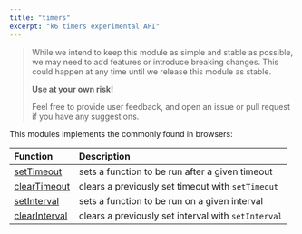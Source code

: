 ```yaml
---
title: "timers"
excerpt: "k6 timers experimental API"
---
```


<Blockquote mod="attention" title="Experimental module, use at your own risk">

While we intend to keep this module as simple and stable as possible,
we may need to add features or introduce breaking changes.
This could happen at any time until we release this module as stable.

**Use at your own risk!**

Feel free to provide user feedback, and open an issue or pull request if you have any suggestions.

</Blockquote>


This modules implements the commonly found in browsers:

| Function                                       | Description                                                                                    |
| :------------------------------------------ | :--------------------------------------------------------------------------------------------- |
| [setTimeout](https://developer.mozilla.org/en-US/docs/Web/API/setTimeout)     | sets a function to be run after a given timeout  |
| [clearTimeout](https://developer.mozilla.org/en-US/docs/Web/API/clearTimeout) | clears a previously set timeout with `setTimeout` |
| [setInterval](https://developer.mozilla.org/en-US/docs/Web/API/setInterval)   | sets a function to be run on a given interval |
| [clearInterval](https://developer.mozilla.org/en-US/docs/Web/API/setInterval) | clears a previously set interval with `setInterval` |